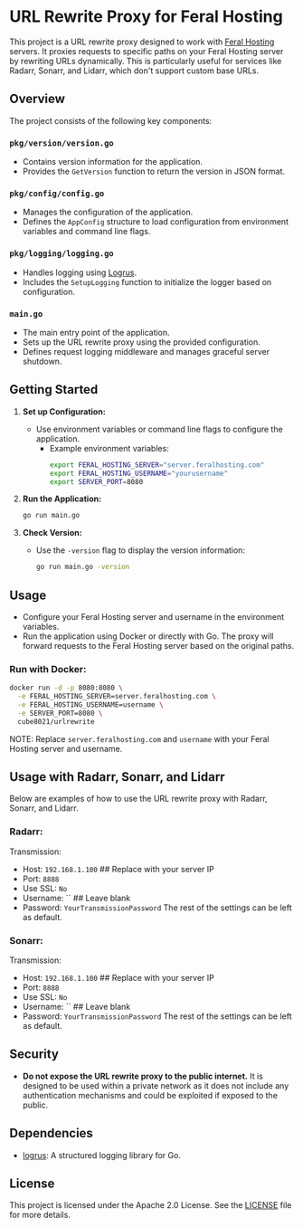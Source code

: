 # URL Rewrite Proxy for Feral Hosting

This project is a URL rewrite proxy designed to work with [Feral Hosting](https://www.feralhosting.com/) servers. It proxies requests to specific paths on your Feral Hosting server by rewriting URLs dynamically. This is particularly useful for services like Radarr, Sonarr, and Lidarr, which don't support custom base URLs.

## Overview
The project consists of the following key components:

### `pkg/version/version.go`
- Contains version information for the application.
- Provides the `GetVersion` function to return the version in JSON format.

### `pkg/config/config.go`
- Manages the configuration of the application.
- Defines the `AppConfig` structure to load configuration from environment variables and command line flags.

### `pkg/logging/logging.go`
- Handles logging using [Logrus](https://github.com/sirupsen/logrus).
- Includes the `SetupLogging` function to initialize the logger based on configuration.

### `main.go`
- The main entry point of the application.
- Sets up the URL rewrite proxy using the provided configuration.
- Defines request logging middleware and manages graceful server shutdown.

## Getting Started

1. **Set up Configuration:**
   - Use environment variables or command line flags to configure the application.
     - Example environment variables:
       ```bash
       export FERAL_HOSTING_SERVER="server.feralhosting.com"
       export FERAL_HOSTING_USERNAME="yourusername"
       export SERVER_PORT=8080
       ```

2. **Run the Application:**
   ```bash
   go run main.go
   ```

3. **Check Version:**
   - Use the `-version` flag to display the version information:
     ```bash
     go run main.go -version
     ```

## Usage

- Configure your Feral Hosting server and username in the environment variables.
- Run the application using Docker or directly with Go. The proxy will forward requests to the Feral Hosting server based on the original paths.

### **Run with Docker:**
```bash
docker run -d -p 8080:8080 \
  -e FERAL_HOSTING_SERVER=server.feralhosting.com \
  -e FERAL_HOSTING_USERNAME=username \
  -e SERVER_PORT=8080 \
  cube8021/urlrewrite
```

NOTE: Replace `server.feralhosting.com` and `username` with your Feral Hosting server and username.

## Usage with Radarr, Sonarr, and Lidarr

Below are examples of how to use the URL rewrite proxy with Radarr, Sonarr, and Lidarr.

### **Radarr:**

Transmission:
- Host: `192.168.1.100`  ## Replace with your server IP
- Port: `8888`
- Use SSL: `No`
- Username: ``  ## Leave blank
- Password: `YourTransmissionPassword`
The rest of the settings can be left as default.

### **Sonarr:**
Transmission:
- Host: `192.168.1.100`  ## Replace with your server IP
- Port: `8888`
- Use SSL: `No`
- Username: ``  ## Leave blank
- Password: `YourTransmissionPassword`
The rest of the settings can be left as default.

## Security

- **Do not expose the URL rewrite proxy to the public internet.** It is designed to be used within a private network as it does not include any authentication mechanisms and could be exploited if exposed to the public.

## Dependencies
- [logrus](https://github.com/sirupsen/logrus): A structured logging library for Go.

## License
This project is licensed under the Apache 2.0 License. See the [LICENSE](LICENSE) file for more details.
